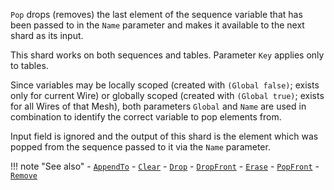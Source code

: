`Pop` drops (removes) the last element of the sequence variable that has been passed to in the `Name` parameter and makes it available to the next shard as its input.

This shard works on both sequences and tables. Parameter `Key` applies only to tables.

Since variables may be locally scoped (created with `(Global false)`; exists only for current Wire) or globally scoped (created with `(Global true)`; exists for all Wires of that Mesh), both parameters `Global` and `Name` are used in combination to identify the correct variable to pop elements from. 

Input field is ignored and the output of this shard is the element which was popped from the sequence passed to it via the `Name` parameter. 

!!! note "See also"
    - [`AppendTo`](../AppendTo)
    - [`Clear`](../Clear)
    - [`Drop`](../Drop)
    - [`DropFront`](../DropFront)
    - [`Erase`](../Erase)
    - [`PopFront`](../PopFront)
    - [`Remove`](../Remove)
   
